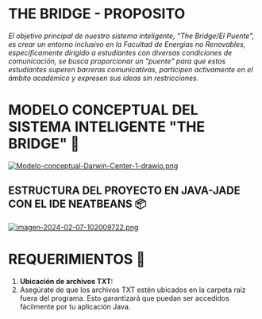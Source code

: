 # THE BRIDGE - PROPOSITO
_El objetivo principal de nuestro sistema inteligente, "The Bridge/El Puente", es crear un entorno inclusivo en la Facultad de Energías no Renovables, específicamente dirigido a estudiantes con diversas condiciones de comunicación, se busca proporcionar un "puente" para que estos estudiantes superen barreras comunicativas, participen activamente en el ámbito académico y expresen sus ideas sin restricciones._

# MODELO CONCEPTUAL DEL SISTEMA INTELIGENTE "THE BRIDGE" 🚀
[![Modelo-conceptual-Darwin-Center-1-drawio.png](https://i.postimg.cc/nrX90mJk/Modelo-conceptual-Darwin-Center-1-drawio.png)](https://postimg.cc/kRd55BD6)

## ESTRUCTURA DEL PROYECTO EN JAVA-JADE CON EL IDE NEATBEANS  📦
[![imagen-2024-02-07-102009722.png](https://i.postimg.cc/d0XhD1dZ/imagen-2024-02-07-102009722.png)](https://postimg.cc/p9fW6PsP)

# REQUERIMIENTOS 📢
1. **Ubicación de archivos TXT:**
  1. Asegúrate de que los archivos TXT estén ubicados en la carpeta raíz fuera del programa. Esto garantizará que puedan ser accedidos fácilmente por tu aplicación Java.


